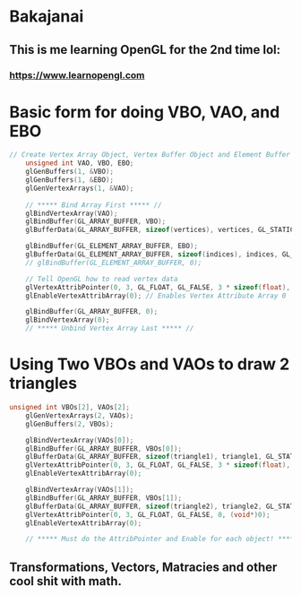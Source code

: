 # Bakajanai

## This is me learning OpenGL for the 2nd time lol:

### https://www.learnopengl.com

# Basic form for doing VBO, VAO, and EBO

	
```cpp
// Create Vertex Array Object, Vertex Buffer Object and Element Buffer Object
	unsigned int VAO, VBO, EBO;
	glGenBuffers(1, &VBO);
	glGenBuffers(1, &EBO);
	glGenVertexArrays(1, &VAO); 
	
	// ***** Bind Array First ***** //
	glBindVertexArray(VAO);
	glBindBuffer(GL_ARRAY_BUFFER, VBO);
	glBufferData(GL_ARRAY_BUFFER, sizeof(vertices), vertices, GL_STATIC_DRAW);

	glBindBuffer(GL_ELEMENT_ARRAY_BUFFER, EBO);
	glBufferData(GL_ELEMENT_ARRAY_BUFFER, sizeof(indices), indices, GL_STATIC_DRAW);
	// glBindBuffer(GL_ELEMENT_ARRAY_BUFFER, 0);

	// Tell OpenGL how to read vertex data 
	glVertexAttribPointer(0, 3, GL_FLOAT, GL_FALSE, 3 * sizeof(float), (void*)0);
	glEnableVertexAttribArray(0); // Enables Vertex Attribute Array 0 

	glBindBuffer(GL_ARRAY_BUFFER, 0);
	glBindVertexArray(0);
	// ***** Unbind Vertex Array Last ***** //
```

# Using Two VBOs and VAOs to draw 2 triangles

	
```cpp
unsigned int VBOs[2], VAOs[2];
	glGenVertexArrays(2, VAOs);
	glGenBuffers(2, VBOs);

	glBindVertexArray(VAOs[0]);
	glBindBuffer(GL_ARRAY_BUFFER, VBOs[0]);
	glBufferData(GL_ARRAY_BUFFER, sizeof(triangle1), triangle1, GL_STATIC_DRAW);
	glVertexAttribPointer(0, 3, GL_FLOAT, GL_FALSE, 3 * sizeof(float), (void*)0);
	glEnableVertexAttribArray(0);

	glBindVertexArray(VAOs[1]);
	glBindBuffer(GL_ARRAY_BUFFER, VBOs[1]);
	glBufferData(GL_ARRAY_BUFFER, sizeof(triangle2), triangle2, GL_STATIC_DRAW);
	glVertexAttribPointer(0, 3, GL_FLOAT, GL_FALSE, 0, (void*)0);
	glEnableVertexAttribArray(0);

	// ***** Must do the AttribPointer and Enable for each object! ***** //
```
## Transformations, Vectors, Matracies and other cool shit with math.

